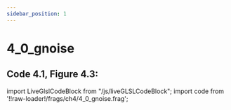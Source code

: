 ```yaml
---
sidebar_position: 1
---
```


# 4_0_gnoise
## Code 4.1, Figure 4.3: 

import LiveGlslCodeBlock from "/js/liveGLSLCodeBlock";
import code from '!!raw-loader!/frags/ch4/4_0_gnoise.frag';

<LiveGlslCodeBlock fragName='4_0_gnoise.frag' fragCode={code} />
